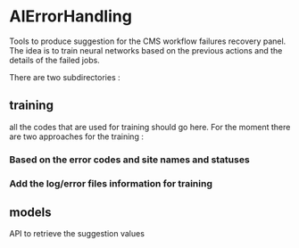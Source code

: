 # AIErrorHandling
Tools to produce suggestion for the CMS workflow failures recovery panel. 
The idea is to train neural networks based on the previous actions and the details of the failed jobs. 

There are two subdirectories :
## training
all the codes that are used for training should go here. For the moment there are two approaches for the training : 
### Based on the error codes and site names and statuses
### Add the log/error files information for training

## models
API to retrieve the suggestion values
